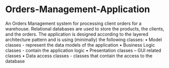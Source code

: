 # Orders-Management-Application

An Orders Management system for processing client orders for a warehouse. Relational databases are used to store the products, the clients, and the orders. The application is designed according to the layered architecture pattern and is using (minimally) the following classes: 
  • Model classes - represent the data models of the application
  • Business Logic classes - contain the application logic
  • Presentation classes – GUI related classes
  • Data access classes - classes that contain the access to the database
